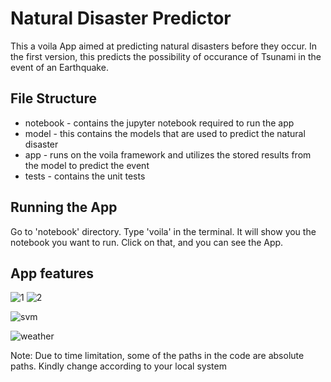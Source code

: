 # Natural Disaster Predictor
This a voila App aimed at predicting natural disasters before they occur. In the first version, this predicts the possibility of occurance of Tsunami in the event of an Earthquake.
## File Structure
* notebook - contains the jupyter notebook required to run the app 
* model - this contains the models that are used to predict the natural disaster 
* app - runs on the voila framework and utilizes the stored results from the model to predict the event 
* tests - contains the unit tests 

## Running the App
Go to 'notebook' directory. Type 'voila' in the terminal. It will show you the notebook you want to run. Click on that, and you can see the App.

## App features
![1](https://github.com/abee62/Disaster-Predictor-Voila/assets/62689173/49abecd4-18f9-402b-93c1-881dafbbf81b)
![2](https://github.com/abee62/Disaster-Predictor-Voila/assets/62689173/33f1e4d8-7f37-44e0-b617-bd8ea6d2ba40)

![svm](https://github.com/abee62/Disaster-Predictor-Voila/assets/62689173/a6484d12-245c-4e3a-864a-e6fce4f12092)

![weather](https://github.com/abee62/Disaster-Predictor-Voila/assets/62689173/df830d24-2ad7-4e46-bc39-c3c4ca4c6626)


Note: Due to time limitation, some of the paths in the code are absolute paths. Kindly change according to your local system
